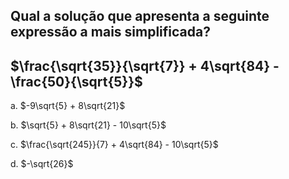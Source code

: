 ## Qual a solução que apresenta a seguinte expressão a mais simplificada?

## $\frac{\sqrt{35}}{\sqrt{7}} + 4\sqrt{84} - \frac{50}{\sqrt{5}}$


a. $-9\sqrt{5} + 8\sqrt{21}$

b. $\sqrt{5} + 8\sqrt{21} - 10\sqrt{5}$

c. $\frac{\sqrt{245}}{7} + 4\sqrt{84} - 10\sqrt{5}$

d. $-\sqrt{26}$
